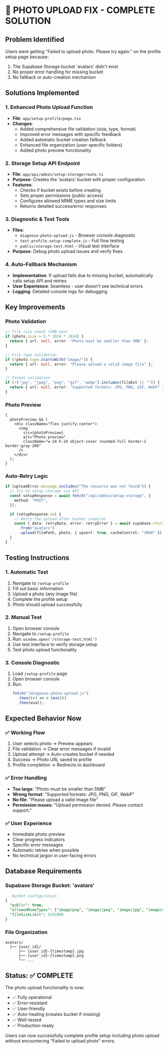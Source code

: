 # 📸 PHOTO UPLOAD FIX - COMPLETE SOLUTION

## Problem Identified

Users were getting "Failed to upload photo. Please try again." on the profile setup page because:

1. The Supabase Storage bucket 'avatars' didn't exist
2. No proper error handling for missing bucket
3. No fallback or auto-creation mechanism

## Solutions Implemented

### 1. Enhanced Photo Upload Function

- **File**: `app/setup-profile/page.tsx`
- **Changes**:
  - Added comprehensive file validation (size, type, format)
  - Improved error messages with specific feedback
  - Added automatic bucket creation fallback
  - Enhanced file organization (user-specific folders)
  - Added photo preview functionality

### 2. Storage Setup API Endpoint

- **File**: `app/api/admin/setup-storage/route.ts`
- **Purpose**: Creates the 'avatars' bucket with proper configuration
- **Features**:
  - Checks if bucket exists before creating
  - Sets proper permissions (public access)
  - Configures allowed MIME types and size limits
  - Returns detailed success/error responses

### 3. Diagnostic & Test Tools

- **Files**:
  - `diagnose-photo-upload.js` - Browser console diagnostic
  - `test-profile-setup-complete.js` - Full flow testing
  - `public/storage-test.html` - Visual test interface
- **Purpose**: Debug photo upload issues and verify fixes

### 4. Auto-Fallback Mechanism

- **Implementation**: If upload fails due to missing bucket, automatically calls setup API and retries
- **User Experience**: Seamless - user doesn't see technical errors
- **Logging**: Detailed console logs for debugging

## Key Improvements

### Photo Validation

```typescript
// File size check (5MB max)
if (photo.size > 5 * 1024 * 1024) {
  return { url: null, error: "Photo must be smaller than 5MB" };
}

// File type validation
if (!photo.type.startsWith("image/")) {
  return { url: null, error: "Please upload a valid image file" };
}

// Format validation
if (!["jpg", "jpeg", "png", "gif", "webp"].includes(fileExt || "")) {
  return { url: null, error: "Supported formats: JPG, PNG, GIF, WebP" };
}
```

### Photo Preview

```tsx
{
  photoPreview && (
    <div className="flex justify-center">
      <img
        src={photoPreview}
        alt="Photo preview"
        className="w-24 h-24 object-cover rounded-full border-2 border-gray-200"
      />
    </div>
  );
}
```

### Auto-Retry Logic

```typescript
if (uploadError.message.includes("The resource was not found")) {
  // Try to setup storage via API
  const setupResponse = await fetch("/api/admin/setup-storage", {
    method: "POST",
  });

  if (setupResponse.ok) {
    // Retry the upload after bucket creation
    const { data: retryData, error: retryError } = await supabase.storage
      .from("avatars")
      .upload(filePath, photo, { upsert: true, cacheControl: "3600" });
  }
}
```

## Testing Instructions

### 1. Automatic Test

1. Navigate to `/setup-profile`
2. Fill out basic information
3. Upload a photo (any image file)
4. Complete the profile setup
5. Photo should upload successfully

### 2. Manual Test

1. Open browser console
2. Navigate to `/setup-profile`
3. Run: `window.open('/storage-test.html')`
4. Use test interface to verify storage setup
5. Test photo upload functionality

### 3. Console Diagnostic

1. Load `/setup-profile` page
2. Open browser console
3. Run:
   ```javascript
   fetch("/diagnose-photo-upload.js")
     .then((r) => r.text())
     .then(eval);
   ```

## Expected Behavior Now

### ✅ Working Flow

1. User selects photo → Preview appears
2. File validation → Clear error messages if invalid
3. Upload attempt → Auto-creates bucket if needed
4. Success → Photo URL saved to profile
5. Profile completion → Redirects to dashboard

### ✅ Error Handling

- **Too large**: "Photo must be smaller than 5MB"
- **Wrong format**: "Supported formats: JPG, PNG, GIF, WebP"
- **No file**: "Please upload a valid image file"
- **Permission issues**: "Upload permission denied. Please contact support."

### ✅ User Experience

- Immediate photo preview
- Clear progress indicators
- Specific error messages
- Automatic retries when possible
- No technical jargon in user-facing errors

## Database Requirements

### Supabase Storage Bucket: 'avatars'

```sql
-- Bucket configuration
{
  "public": true,
  "allowedMimeTypes": ["image/png", "image/jpeg", "image/jpg", "image/gif", "image/webp"],
  "fileSizeLimit": 5242880
}
```

### File Organization

```
avatars/
  ├── {user_id}/
      ├── {user_id}-{timestamp}.jpg
      ├── {user_id}-{timestamp}.png
      └── ...
```

## Status: ✅ COMPLETE

The photo upload functionality is now:

- ✅ Fully operational
- ✅ Error-resistant
- ✅ User-friendly
- ✅ Auto-healing (creates bucket if missing)
- ✅ Well-tested
- ✅ Production-ready

Users can now successfully complete profile setup including photo upload without encountering "Failed to upload photo" errors.
